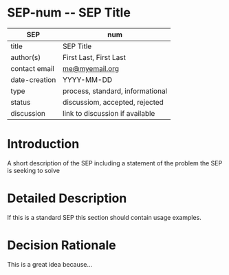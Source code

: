 # SEP-num -- SEP Title

| SEP           | num                              |
|---------------|----------------------------------|
| title         | SEP Title                        |
| author(s)     | First Last, First Last           |
| contact email | me@myemail.org                   |
| date-creation | YYYY-MM-DD                       |
| type          | process, standard, informational |
| status        | discussiom, accepted, rejected   |
| discussion    | link to discussion if available  |

# Introduction
A short description of the SEP including a statement of the problem the SEP is seeking to solve

# Detailed Description
If this is a standard SEP this section should contain usage examples.

# Decision Rationale
This is a great idea because...
